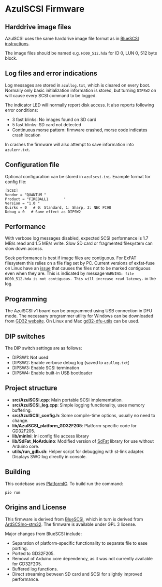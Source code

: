 AzulSCSI Firmware
=================

Harddrive image files
---------------------
AzulSCSI uses the same harddrive image file format as in [BlueSCSI instructions](https://github.com/erichelgeson/BlueSCSI/wiki/Usage).

The image files should be named e.g. `HD00_512.hda` for ID 0, LUN 0, 512 byte block.

Log files and error indications
-------------------------------
Log messages are stored in `azullog.txt`, which is cleared on every boot.
Normally only basic initialization information is stored, but turning `DIPSW2` on will cause every SCSI command to be logged.

The indicator LED will normally report disk access.
It also reports following error conditions:

- 3 fast blinks: No images found on SD card
- 5 fast blinks: SD card not detected
- Continuous morse pattern: firmware crashed, morse code indicates crash location

In crashes the firmware will also attempt to save information into `azulerr.txt`.

Configuration file
------------------
Optional configuration can be stored in `azulscsi.ini`.
Example format for config file:

    [SCSI]
    Vendor = "QUANTUM "
    Product = "FIREBALL1       "
    Version = "1.0 "
    Quirks = 0   # 0: Standard, 1: Sharp, 2: NEC PC98
    Debug = 0   # Same effect as DIPSW2

Performance
-----------
With verbose log messages disabled, expected SCSI performance is 1.7 MB/s read and 1.5 MB/s write.
Slow SD card or fragmented filesystem can slow down access.

Seek performance is best if image files are contiguous.
For ExFAT filesystem this relies on a file flag set by PC.
Current versions of exfat-fuse on Linux have an [issue](https://github.com/relan/exfat/pull/101) that causes the files not to be marked contiguous even when they are.
This is indicated by message `WARNING: file HD00_512.hda is not contiguous. This will increase read latency.` in the log.

Programming
-----------
The AzulSCSI v1 board can be programmed using USB connection in DFU mode.
The necessary programmer utility for Windows can be downloaded from [GD32 website](http://www.gd32mcu.com/en/download?kw=dfu&lan=en). On Linux and Mac [gd32-dfu-utils](https://github.com/riscv-mcu/gd32-dfu-utils) can be used.

DIP switches
------------
The DIP switch settings are as follows:

- DIPSW1: Not used
- DIPSW2: Enable verbose debug log (saved to `azullog.txt`)
- DIPSW3: Enable SCSI termination
- DIPSW4: Enable built-in USB bootloader

Project structure
-----------------
- **src/AzulSCSI.cpp**: Main portable SCSI implementation.
- **src/AzulSCSI_log.cpp**: Simple logging functionality, uses memory buffering.
- **src/AzulSCSI_config.h**: Some compile-time options, usually no need to change.
- **lib/AzulSCSI_platform_GD32F205**: Platform-specific code for GD32F205.
- **lib/minIni**: Ini config file access library
- **lib/SdFat_NoArduino**: Modified version of [SdFat](https://github.com/greiman/SdFat) library for use without Arduino core.
- **utils/run_gdb.sh**: Helper script for debugging with st-link adapter. Displays SWO log directly in console.

Building
--------
This codebase uses [PlatformIO](https://platformio.org/).
To build run the command:

    pio run


Origins and License
-------------------

This firmware is derived from [BlueSCSI](https://github.com/erichelgeson/BlueSCSI), which in turn is derived from [ArdSCSIno-stm32](https://github.com/ztto/ArdSCSino-stm32). The firmware is available under GPL 3 license.

Major changes from BlueSCSI include:

- Separation of platform-specific functionality to separate file to ease porting.
- Ported to GD32F205.
- Removal of Arduino core dependency, as it was not currently available for GD32F205.
- Buffered log functions.
- Direct streaming between SD card and SCSI for slightly improved performance.
